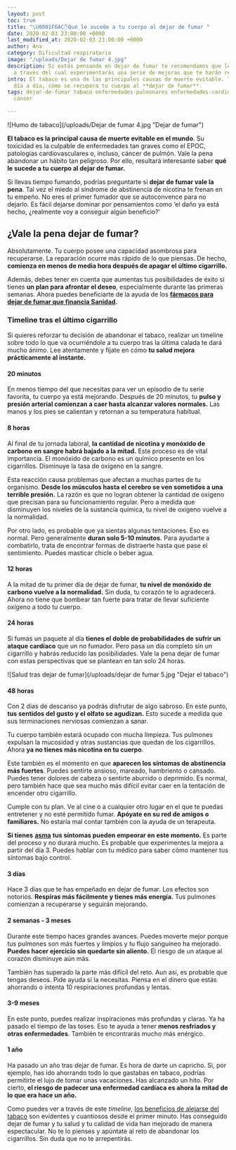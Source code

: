 ```yaml
---
layout: post
toc: true
title: "\U0001F6AC✋Qué le sucede a tu cuerpo al dejar de fumar "
date: 2020-02-03 23:00:00 +0000
last_modified_at: 2020-02-03 23:00:00 +0000
author: Ana
category: Dificultad respiratoria
image: "/uploads/Dejar de fumar 4.jpg"
description: Si estás pensando en dejar de fumar te recomendamos que leas el timeline
  a través del cual experimentarás una serie de mejoras que te harán reforzar tu decisión.
intro: El tabaco es una de las principales causas de muerte evitable. Te contamos,
  día a día, cómo se recupera tu cuerpo al **dejar de fumar**.
tags: dejar-de-fumar tabaco enfermedades-pulmonares enfermedades-cardiovasculares
  cáncer

---
```

![Humo de tabaco](/uploads/Dejar de fumar 4.jpg "Dejar de fumar")

**El tabaco es la principal causa de muerte evitable en el mundo**. Su toxicidad es la culpable de enfermedades tan graves como el EPOC, patologías cardiovasculares o, incluso, cáncer de pulmón. Vale la pena abandonar un hábito tan peligroso. Por ello, resultará interesante saber **qué le sucede a tu cuerpo al dejar de fumar.**

Si llevas tiempo fumando, podrías preguntarte si **dejar de fumar vale la pena**. Tal vez el miedo al síndrome de abstinencia de nicotina te frenan en tu empeño. No eres el primer fumador que se autoconvence para no dejarlo. Es fácil dejarse dominar por pensamientos como ‘el daño ya está hecho, ¿realmente voy a conseguir algún beneficio?’

## ¿Vale la pena dejar de fumar?

Absolutamente. Tu cuerpo posee una capacidad asombrosa para recuperarse. La reparación ocurre más rápido de lo que piensas. De hecho, **comienza en menos de media hora después de apagar el último cigarrillo.**

Además, debes tener en cuenta que aumentas tus posibilidades de éxito si tienes **un plan para afrontar el deseo**, especialmente durante las primeras semanas. Ahora puedes beneficiarte de la ayuda de los [**fármacos para dejar de fumar que financia Sanidad**](https://zenseiapp.com/salud%20respiratoria/sanidad-financiar%C3%A1-un-segundo-medicamento-para-dejar-de-fumar/)**.**

### Timeline tras el último cigarrillo

Si quieres reforzar tu decisión de abandonar el tabaco, realizar un timeline sobre todo lo que va ocurriéndole a tu cuerpo tras la última calada te dará mucho ánimo. Lee atentamente y fíjate en cómo **tu salud mejora prácticamente al instante.**

#### 20 minutos

En menos tiempo del que necesitas para ver un episodio de tu serie favorita, tu cuerpo ya está mejorando. Después de 20 minutos, tu **pulso y presión arterial comienzan a caer hasta alcanzar valores normales.** Las manos y los pies se calientan y retornan a su temperatura habitual.

#### 8 horas

Al final de tu jornada laboral, **la cantidad de nicotina y monóxido de carbono en sangre habrá bajado a la mitad.** Este proceso es de vital importancia. El monóxido de carbono es un químico presente en los cigarrillos. Disminuye la tasa de oxígeno en la sangre.

Esta reacción causa problemas que afectan a muchas partes de tu organismo. **Desde los músculos hasta el cerebro se ven sometidos a una terrible presión.** La razón es que no logran obtener la cantidad de oxígeno que precisan para su funcionamiento regular. Pero a medida que disminuyen los niveles de la sustancia química, tu nivel de oxígeno vuelve a la normalidad.

Por otro lado, es probable que ya sientas algunas tentaciones. Eso es normal. Pero generalmente **duran solo 5-10 minutos.** Para ayudarte a combatirlo, trata de encontrar formas de distraerte hasta que pase el sentimiento. Puedes masticar chicle o beber agua.

#### 12 horas

A la mitad de tu primer día de dejar de fumar, **tu nivel de monóxido de carbono vuelve a la normalidad.** Sin duda, tu corazón te lo agradecerá. Ahora no tiene que bombear tan fuerte para tratar de llevar suficiente oxígeno a todo tu cuerpo.

#### 24 horas

Si fumas un paquete al día **tienes el doble de probabilidades de sufrir un ataque cardíaco** que un no fumador. Pero pasa un día completo sin un cigarrillo y habrás reducido las posibilidades. Vale la pena dejar de fumar con estas perspectivas que se plantean en tan solo 24 horas.

![Salud tras dejar de fumar](/uploads/dejar de fumar 5.jpg "Dejar el tabaco")

#### 48 horas

Con 2 días de descanso ya podrás disfrutar de algo sabroso. En este punto, **tus sentidos del gusto y el olfato se agudizan.** Esto sucede a medida que sus terminaciones nerviosas comienzan a sanar.

Tu cuerpo también estará ocupado con mucha limpieza. Tus pulmones expulsan la mucosidad y otras sustancias que quedan de los cigarrillos. Ahora **ya no tienes más nicotina en tu cuerpo**.

Este también es el momento en que **aparecen los síntomas de abstinencia más fuertes**. Puedes sentirte ansioso, mareado, hambriento o cansado. Puedes tener dolores de cabeza o sentirte aburrido o deprimido. Es normal, pero también hace que sea mucho más difícil evitar caer en la tentación de encender otro cigarrillo.

Cumple con tu plan. Ve al cine o a cualquier otro lugar en el que te puedas entretener y no esté permitido fumar. **Apóyate en su red de amigos o familiares.** No estaría mal contar también con la ayuda de un terapeuta.

**Si tienes** [**asma**](https://zenseiapp.com/asma/como-disminuir-ataques-asma/) **tus síntomas pueden empeorar en este momento.** Es parte del proceso y no durará mucho. Es probable que experimentes la mejora a partir del día 3. Puedes hablar con tu médico para saber cómo mantener tus síntomas bajo control.

#### 3 días

Hace 3 días que te has empeñado en dejar de fumar. Los efectos son notorios. **Respiras más fácilmente y tienes más energía.** Tus pulmones comienzan a recuperarse y seguirán mejorando.

#### 2 semanas - 3 meses

Durante este tiempo haces grandes avances. Puedes moverte mejor porque tus pulmones son más fuertes y limpios y tu flujo sanguíneo ha mejorado. **Puedes hacer ejercicio sin quedarte sin aliento.** El riesgo de un ataque al corazón disminuye aún más.

También has superado la parte más difícil del reto. Aun así, es probable que tengas deseos. Pide ayuda si la necesitas. Piensa en el dinero que estás ahorrando o intenta 10 respiraciones profundas y lentas.

#### 3-9 meses

En este punto, puedes realizar inspiraciones más profundas y claras. Ya ha pasado el tiempo de las toses. Eso te ayuda a tener **menos resfriados y otras enfermedades**. También te encontrarás mucho más enérgico.

#### 1 año

Ha pasado un año tras dejar de fumar. Es hora de darte un capricho. Si, por ejemplo, has ido ahorrando todo lo que gastabas en tabaco, podrías permitirte el lujo de tomar unas vacaciones. Has alcanzado un hito. Por cierto, **el riesgo de padecer una enfermedad cardíaca es ahora la mitad de lo que era hace un año.**

Como puedes ver a través de este _timeline,_ [los beneficios de alejarse del tabaco](https://fundaciondelcorazon.com/corazon-facil/blog-impulso-vital/2899-icomo-mejora-el-organismo-al-dejar-de-fumar.html) son evidentes y cuantiosos desde el primer minuto. Has conseguido dejar de fumar y tu salud y tu calidad de vida han mejorado de manera espectacular. No te lo pienses y apúntate al reto de abandonar los cigarrillos. Sin duda que no te arrepentirás.